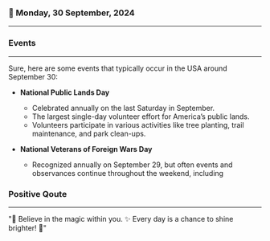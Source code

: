 ### 📅 Monday, 30 September, 2024
------
### Events
------
Sure, here are some events that typically occur in the USA around September 30:

- **National Public Lands Day**
  - Celebrated annually on the last Saturday in September.
  - The largest single-day volunteer effort for America’s public lands.
  - Volunteers participate in various activities like tree planting, trail maintenance, and park clean-ups.

- **National Veterans of Foreign Wars Day**
  - Recognized annually on September 29, but often events and observances continue throughout the weekend, including
### Positive Qoute
------
"🌟 Believe in the magic within you. ✨ Every day is a chance to shine brighter! 💖"
